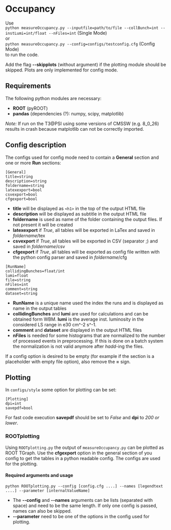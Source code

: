 # Occupancy

Use    
`python measureOccupancy.py --inputfile=path/to/file --collBunch=int --instLumi=int/float --nFiles=int`  (Single Mode)  
or   
`python measureOccupancy.py --config=configs/testconfig.cfg`  (Config Mode)   
to run the code.

Add the flag __--skipplots__ (without argument) if the plotting module should be skipped. Plots are only implemented for config mode.

## Requirements
The following python modules are necessary:
* __ROOT__ (pyROOT)
* __pandas__ (dependencies (?): numpy, scipy, matplotlib)

_Note:_ If run on the T3@PSI using some versions of CMSSW (e.g. 8_0_26) results in crash because matplotlib can not be correctly imported.

## Config description
The configs used for config mode need to contain a __General__ section and one or more __Run__ sections:

    [General]
    title=string
    description=string
    foldername=string
    latexexport=bool
    csvexport=bool
    cfgexport=bool

* __title__ will be displayed as `<h1>` in the top of the output HTML file
* __description__  will be displayed as subtitle in the output HTML file
* __foldername__ is used as name of the folder containing the output files. If not present it will be created
* __latexexport__ if _True_, all tables will be exported in LaTex and saved in _foldername_/tex
* __csvexport__ if _True_, all tables will be exported in CSV (separator ;) and saved in _foldername_/csv
* __cfgexport__ if _True_, all tables will be exported as config file written with the python config parser and saved in _foldername_/cfg

```
[RunName]
collidingBunches=float/int
lumi=float
file=string
nFiles=int
comment=string
dataset=string
```
* __RunName__ is a unique name used the index the runs and is displayed as name in the output tables
* __collidingBunches__ and __lumi__ are used for calculations and can be obtained form WBM. __lumi__ is the average inst. luminosity in the considered LS range in e30 cm^-2 s^-1.
* __comment__ and __dataset__ are displayed in the output HTML files
* __nFiles__ is needed for some histograms that are normalized to the number of processed events in preprocessing. If this is done on a batch system the normalization is not valid anymore after _hadd_-ing the files.

If a config option is desired to be empty (for example if the section is a placeholder with empty file option), also remove the __=__ sign.


## Plotting
In `configs/style` some option for plotting can be set:

```
[Plotting]
dpi=int
savepdf=bool
```

For fast code execution __savepdf__ should be set to _False_ and __dpi__ to _200 or lower_.

### ROOTplotting
Using `ROOTplotting.py` the output of `measureOccupancy.py` can be plotted as ROOT TGraph. Use the __cfgexport__ option in the general section of you config to get the tables in a python readable config. The configs are used for the plotting.

#### Required arguments and usage
`python ROOTplotting.py --config [config.cfg ....] --names [legendtext ....] --parameter [internalValueName]`   

* The __--config__ and __--names__ arguments can be lists (separated with space) and need to be the same length. If only one config is passed, names can also be skipped.
* __--parameter__ need to be one of the options in the config used for plotting.
